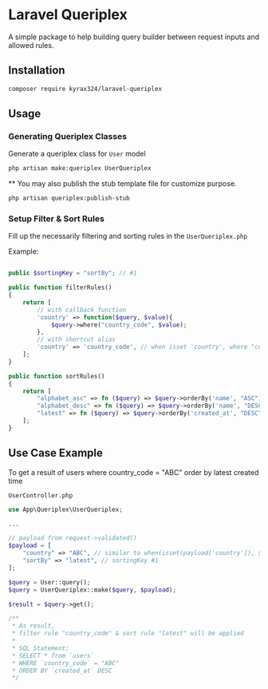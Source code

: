 # Laravel Queriplex

A simple package to help building query builder between request inputs and allowed rules.

## Installation

```sh
composer require kyrax324/laravel-queriplex
```

## Usage
### Generating Queriplex Classes

Generate a queriplex class for `User` model

```sh
php artisan make:queriplex UserQueriplex
```

** You may also publish the stub template file for customize purpose.

```sh
php artisan queriplex:publish-stub
```

### Setup Filter & Sort Rules

Fill up the necessarily filtering and sorting rules in the `UserQueriplex.php`

Example:

```php

public $sortingKey = "sortBy"; // #1

public function filterRules()
{
	return [
		// with callback function
		'country' => function($query, $value){
			$query->where("country_code", $value);
		},
		// with shortcut alias
		'country' => 'country_code', // when isset 'country', where "country_code" = $value
	];
}

public function sortRules()
{
	return [
		"alphabet_asc" => fn ($query) => $query->orderBy('name', "ASC"),
		"alphabet_desc" => fn ($query) => $query->orderBy('name', "DESC"),
		"latest" => fn ($query) => $query->orderBy('created_at', "DESC"),
	];
}
```

## Use Case Example

To get a result of users where country_code = "ABC" order by latest created time

`UserController.php`

```php
use App\Queriplex\UserQueriplex;

...

// payload from request->validated()
$payload = [
	"country" => "ABC", // similar to when(isset(payload['country']), $callback)
	"sortBy" => "latest", // sortingKey #1
];

$query = User::query();
$query = UserQueriplex::make($query, $payload);

$result = $query->get();

/**
 * As result,
 * filter rule "country_code" & sort rule "latest" will be applied
 *
 * SQL Statement:
 * SELECT * from `users`
 * WHERE `country_code` = "ABC"
 * ORDER BY `created_at` DESC
 */

```

